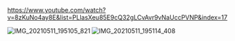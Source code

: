 https://www.youtube.com/watch?v=8zKuNo4ay8E&list=PLlasXeu85E9cQ32gLCvAvr9vNaUccPVNP&index=17

![IMG_20210511_195105_821](https://user-images.githubusercontent.com/54087826/117845939-9cca1b80-b29e-11eb-80da-e2e81de494ca.jpg)
![IMG_20210511_195114_408](https://user-images.githubusercontent.com/54087826/117846024-af445500-b29e-11eb-80ff-774c06ace196.jpg)
